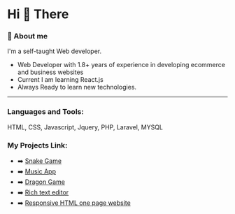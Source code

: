 <h1>Hi 👋 There</h1>

<h3>🚀 About me</h3>
I'm a self-taught Web developer.
<ul>
 <li>Web Developer with 1.8+ years of experience in developing ecommerce and business websites</li>
 <li>Current I am learning React.js</li>
 <li>Always Ready to learn new technologies.</li>
</ul>
 
 <hr>

<h3 align="left">Languages and Tools:</h3>
<p>HTML, CSS, Javascript, Jquery, PHP, Laravel, MYSQL</p>

<h3>My Projects Link:</h3>
<ul>
 <li>➡️ <a href="https://shivam1549.github.io/snakegame/">Snake Game</a></li>
 <li>➡️ <a href="https://shivam1549.github.io/music-app/">Music App</a></li>
  <li>➡️ <a href="https://shivam1549.github.io/dragon-game-javascript/">Dragon Game</a></li>
  <li>➡️ <a href="https://shivam1549.github.io/texteditor/">Rich text editor</a></li>
 <li>➡️ <a href="https://shivam1549.github.io/groceryfront/">Responsive HTML one page website</a></li>
</ul>
